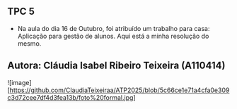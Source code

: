 **TPC 5**
- 
- Na aula do dia 16 de Outubro, foi atribuído um trabalho para casa: Aplicação para gestão de alunos. Aqui está a minha resolução do mesmo.
 
Autora: Cláudia Isabel Ribeiro Teixeira (A110414)
-
![image][https://github.com/ClaudiaTeixeiraa/ATP2025/blob/5c66ce1e71a4cfa0e309c3d72cee7df4d3fea13b/foto%20formal.jpg]
